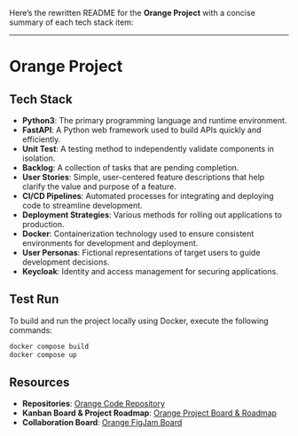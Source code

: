 Here’s the rewritten README for the **Orange Project** with a concise summary of each tech stack item:

---

# Orange Project

## Tech Stack
- **Python3**: The primary programming language and runtime environment.
- **FastAPI**: A Python web framework used to build APIs quickly and efficiently.
- **Unit Test**: A testing method to independently validate components in isolation.
- **Backlog**: A collection of tasks that are pending completion.
- **User Stories**: Simple, user-centered feature descriptions that help clarify the value and purpose of a feature.
- **CI/CD Pipelines**: Automated processes for integrating and deploying code to streamline development.
- **Deployment Strategies**: Various methods for rolling out applications to production.
- **Docker**: Containerization technology used to ensure consistent environments for development and deployment.
- **User Personas**: Fictional representations of target users to guide development decisions.
- **Keycloak**: Identity and access management for securing applications.

## Test Run
To build and run the project locally using Docker, execute the following commands:
```bash
docker compose build
docker compose up
```

## Resources
- **Repositories**: [Orange Code Repository](https://github.com/jackyhuynh/orange.git)
- **Kanban Board & Project Roadmap**: [Orange Project Board & Roadmap](https://github.com/users/jackyhuynh/projects/6)
- **Collaboration Board**: [Orange FigJam Board](https://www.figma.com/board/8ByAhNi4beFyRFRKVSBLH5/Orange-Board?node-id=0-1&t=KdqWDxHU7CWV99aj-1)